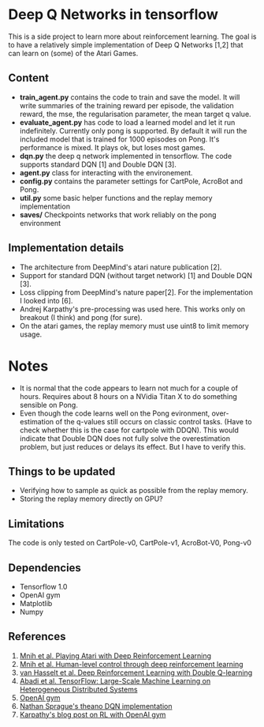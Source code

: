 # Deep Q Networks in tensorflow

This is a side project to learn more about reinforcement learning. The goal is to have a relatively simple implementation of Deep Q Networks [1,2] that can learn on (some) of the Atari Games. 


## Content
* **train_agent.py** contains the code to train and save the model. It will write summaries of the training reward per episode, the validation reward, the mse, the regularisation parameter, the mean target q value.
* **evaluate_agent.py** has code to load a learned model and let it run indefinitely. Currently only pong is supported. By default it will run the included model that is trained for 1000 episodes on Pong. It's performance is mixed. It plays ok, but loses most games. 
* **dqn.py** the deep q network implemented in tensorflow. The code supports standard DQN [1] and Double DQN [3]. 
* **agent.py** class for interacting with the environement. 
* **config.py** contains the parameter settings for CartPole, AcroBot and Pong.
* **util.py** some basic helper functions and the replay memory implementation
* **saves/** Checkpoints networks that work reliably on the pong environment

## Implementation details
* The architecture from DeepMind's atari nature publication [2].
* Support for standard DQN (without target network) [1] and Double DQN [3].
* Loss clipping from DeepMind's nature paper[2]. For the implementation I looked into [6]. 
* Andrej Karpathy's pre-processing was used here. This works only on breakout (I think) and pong (for sure). 
* On the atari games, the replay memory must use uint8 to limit memory usage.

# Notes
* It is normal that the code appears to learn not much for a couple of hours. Requires about 8 hours on a NVidia Titan X to do something sensible on Pong. 
* Even though the code learns well on the Pong evironment, over-estimation of the q-values still occurs on classic control tasks. (Have to check whether this is the case for cartpole with DDQN). This would indicate that Double DQN does not fully solve the overestimation problem, but just reduces or delays its effect. But I have to verify this.

## Things to be updated
* Verifying how to sample as quick as possible from the replay memory.
* Storing the replay memory directly on GPU?

## Limitations
The code is only tested on CartPole-v0, CartPole-v1, AcroBot-V0, Pong-v0


## Dependencies
* Tensorflow 1.0
* OpenAI gym
* Matplotlib
* Numpy

## References
1. [Mnih et al. Playing Atari with Deep Reinforcement Learning](https://www.cs.toronto.edu/~vmnih/docs/dqn.pdf)
2. [Mnih et al. Human-level control through deep reinforcement learning](http://www.nature.com/nature/journal/v518/n7540/full/nature14236.html)
3. [van Hasselt et al. Deep Reinforcement Learning with Double Q-learning](https://arxiv.org/abs/1509.06461)
4. [Abadi et al. TensorFlow: Large-Scale Machine Learning on Heterogeneous Distributed Systems](https://research.google.com/pubs/pub45166.html)
5. [OpenAI gym](https://gym.openai.com)
6. [Nathan Sprague's theano DQN implementation](https://github.com/spragunr/deep_q_rl)
7. [Karpathy's blog post on RL with OpenAI gym](http://karpathy.github.io/2016/05/31/rl/)

